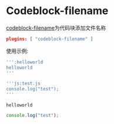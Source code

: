 # Codeblock-filename

[codeblock-filename](https://plugins.gitbook.com/plugin/codeblock-filename)为代码块添加文件名称

```json
plugins: [ "codeblock-filename" ] 
```
使用示例:  

```bash
''':helloworld
helloworld
'''

'''js:test.js
console.log("test");
'''
```

```:helloworld
helloworld
```

```js:test.js
console.log("test");
```

